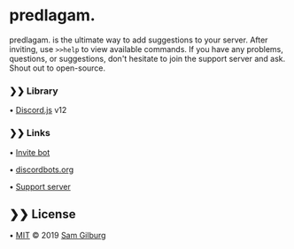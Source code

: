 # predlagam.
predlagam. is the ultimate way to add suggestions to your server. After inviting, use `>>help` to view available commands. If you have any problems, questions, or suggestions, don't hesitate to join the support server and ask. Shout out to open-source.

### ❯❯ Library
• [Discord.js](https://discord.js.org) v12

### ❯❯ Links
• [Invite bot](https://discordapp.com/oauth2/authorize?client_id=557063959606460458&permissions=537259088&scope=bot)

• [discordbots.org](https://discordbots.org/bot/557063959606460458)

• [Support server](https://discord.gg/rf3zd3e)

## ❯❯ License
• [MIT](https://github.com/syztumGG/predlagam./blob/master/LICENSE.md) © 2019 [Sam Gilburg](https://github.com/syztumGG)
